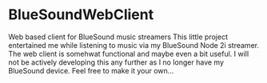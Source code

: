 # BlueSoundWebClient
Web based client for BlueSound music streamers
This little project entertained me while listening to music via my BlueSound Node 2i streamer. The web client is somehwat functional and maybe even a bit useful. I will not be actively developing this any further as I no longer have my BlueSound device. Feel free to make it your own...
